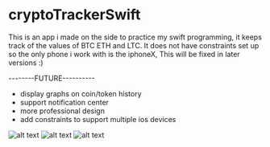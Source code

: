 # cryptoTrackerSwift
This is an app i made on the side to practice my swift programming,
it keeps track of the values of BTC ETH and LTC. 
It does not have constraints set up so the only phone i work with is the iphoneX, This will be fixed in later versions :)

--------FUTURE----------
* display graphs on coin/token history
* support notification center
* more professional design
* add constraints to support multiple ios devices




![alt text](https://i.imgur.com/jmP75Wc.png)
![alt text](https://i.imgur.com/ZZ4X104.png)
![alt text](https://i.imgur.com/hEckmac.png)
